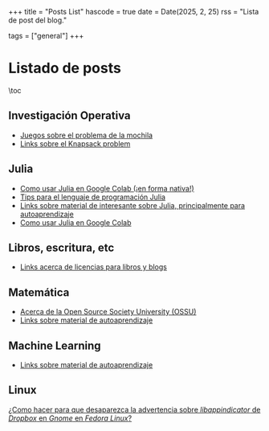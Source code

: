 +++
title = "Posts List"
hascode = true
date = Date(2025, 2, 25)
rss = "Lista de post del blog."

tags = ["general"]
+++


# Listado de posts

\toc

## Investigación Operativa

* [Juegos sobre el problema de la mochila](../posts/20250425_juegos_sobre_el_problema_de_la_mochila)
* [Links sobre el Knapsack problem](../posts/20250425_links_sobre_el_knapsack_problem)

## Julia

* [Como usar Julia en Google Colab (¡en forma nativa!)](../posts/20250323_julia_en_google_colab_nativo)
* [Tips para el lenguaje de programación Julia](../posts/20250311_julialang_tips)
* [Links sobre material de interesante sobre Julia, principalmente para autoaprendizaje](../posts/20250307_links_julia_lang)
* [Como usar Julia en Google Colab](../posts/20250226_julia_en_google_colab)

## Libros, escritura, etc

* [Links acerca de licencias para libros y blogs](../posts/20250225_links_licencias)

## Matemática

* [Acerca de la Open Source Society University (OSSU)](../posts/20250310_ossu)
* [Links sobre material de autoaprendizaje](../posts/20250307_links_matematica)

## Machine Learning

* [Links sobre material de autoaprendizaje](../posts/20250307_links_machine_learning)

## Linux

[¿Como hacer para que desaparezca la advertencia sobre _libappindicator_ de _Dropbox_ en _Gnome_ en _Fedora Linux_?](../posts/20250430_fedora_gnome_dropbox_libappindicator)
